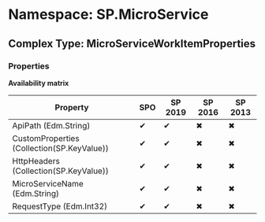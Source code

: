 # Namespace: SP.MicroService

## Complex Type: MicroServiceWorkItemProperties

### Properties

**Availability matrix**

Property | SPO | SP 2019 | SP 2016 | SP 2013
----------|-----|---------|---------|--------
ApiPath (Edm.String) | ✔ | ✔ | ✖ | ✖
CustomProperties (Collection(SP.KeyValue)) | ✔ | ✔ | ✖ | ✖
HttpHeaders (Collection(SP.KeyValue)) | ✔ | ✔ | ✖ | ✖
MicroServiceName (Edm.String) | ✔ | ✔ | ✖ | ✖
RequestType (Edm.Int32) | ✔ | ✔ | ✖ | ✖
